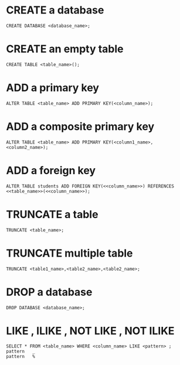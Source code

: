 # CREATE a database
```
CREATE DATABASE <database_name>;
```

# CREATE an empty table
```
CREATE TABLE <table_name>();
```

# ADD a primary key
```
ALTER TABLE <table_name> ADD PRIMARY KEY(<column_name>);
```

# ADD a composite primary key
```
ALTER TABLE <table_name> ADD PRIMARY KEY(<column1_name>, <column2_name>);
```

# ADD a foreign key
```
ALTER TABLE students ADD FOREIGN KEY(<<column_name>>) REFERENCES <<table_name>>(<<column_name>>);
```

# TRUNCATE a table
```
TRUNCATE <table_name>;
```

# TRUNCATE multiple table
```
TRUNCATE <table1_name>,<table2_name>,<table2_name>;
```

# DROP a database
```
DROP DATABASE <database_name>;
```

# LIKE , ILIKE , NOT LIKE , NOT ILIKE
```
SELECT * FROM <table_name> WHERE <column_name> LIKE <pattern> ;  
pattern   _
pattern   %

```

